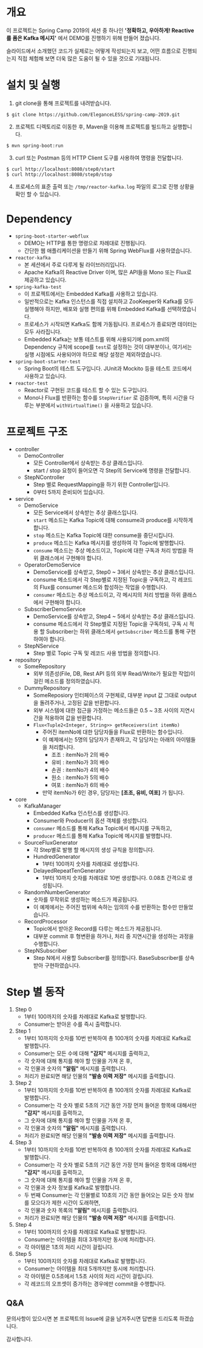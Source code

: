 # 개요

이 프로젝트는 Spring Camp 2019의 세션 중 하나인 **'정확하고, 우아하게! Reactive를 품은 Kafka 메시지'** 에서 DEMO를 진행하기 위해 만들어 졌습니다.

슬라이드에서 소개했던 코드가 실제로는 어떻게 작성되는지 보고, 어떤 흐름으로 진행되는지 직접 체험해 보면 더욱 많은 도움이 될 수 있을 것으로 기대됩니다.

# 설치 및 실행

1. git clone을 통해 프로젝트를 내려받습니다.
```
$ git clone https://github.com/EleganceLESS/spring-camp-2019.git
```
2. 프로젝트 디렉토리로 이동한 후, Maven을 이용해 프로젝트를 빌드하고 실행합니다.
```
$ mvn spring-boot:run
```
3. curl 또는 Postman 등의 HTTP Client 도구를 사용하여 명령을 전달합니다.
```
$ curl http://localhost:8080/step0/start
$ curl http://localhost:8080/step0/stop
```
4. 프로세스의 표준 출력 또는 `/tmp/reactor-kafka.log` 파일의 로그로 진행 상황을 확인 할 수 있습니다.

# Dependency

- `spring-boot-starter-webflux`
    - DEMO는 HTTP를 통한 명령으로 차례대로 진행됩니다.
    - 간단한 웹 애플리케이션을 만들기 위해 Spring WebFlux를 사용하였습니다.
- `reactor-kafka`
    - 본 세션에서 주로 다루게 될 라이브러리입니다. 
    - Apache Kafka의 Reactive Driver 이며, 많은 API들을 Mono 또는 Flux로 제공하고 있습니다.
- `spring-kafka-test`
    - 이 프로젝트에서는 Embedded Kafka를 사용하고 있습니다. 
    - 일반적으로는 Kafka 인스턴스를 직접 설치하고 ZooKeeper와 Kafka를 모두 실행해야 하지만, 배포와 실행 편의를 위해 Embedded Kafka를 선택하였습니다.
    - 프로세스가 시작되면 Kafka도 함께 가동됩니다. 프로세스가 종료되면 데이터는 모두 사라집니다.
    - Embedded Kafka는 보통 테스트를 위해 사용되기에 pom.xml의 Dependency 규칙에 scope를 `test`로 설정하는 것이 대부분이나, 여기서는 실행 시점에도 사용되어야 하므로 해당 설정은 제외하였습니다.
- `spring-boot-starter-test`
    - Spring Boot의 테스트 도구입니다. JUnit과 Mockito 등을 테스트 코드에서 사용하고 있습니다.
- `reactor-test`
    - Reactor로 구현된 코드를 테스트 할 수 있는 도구입니다. 
    - Mono나 Flux를 반환하는 함수를 `StepVerifier` 로 검증하며, 특히 시간을 다루는 부분에서 `withVirtualTime()` 을 사용하고 있습니다.

# 프로젝트 구조

- controller
    - DemoController
        - 모든 Controller에서 상속받는 추상 클래스입니다. 
        - start / stop 요청이 들어오면 각 Step의 Service에 명령을 전달합니다.
    - StepNController
        - Step 별로 RequestMapping을 하기 위한 Controller입니다. 
        - 0부터 5까지 준비되어 있습니다.
- service
    - DemoService
        - 모든 Service에서 상속받는 추상 클래스입니다. 
        - `start` 메소드는 Kafka Topic에 대해 consume과 produce를 시작하게 합니다.
        - `stop` 메소드는 Kafka Topic에 대한 consume을 중단시킵니다.
        - `produce` 메소드는 Kafka 메시지를 생성하여 각 Topic에 발행합니다.
        - `consume` 메소드는 추상 메소드이고, Topic에 대한 구독과 처리 방법을 하위 클래스에서 구현해야 합니다.
    - OperatorDemoService
        - DemoService를 상속받고, Step0 ~ 3에서 상속받는 추상 클래스입니다.
        - consume 메소드에서 각 Step별로 지정된 Topic을 구독하고, 각 레코드의 Flux를 consumer 메소드와 합성하는 작업을 수행합니다.
        - `consumer` 메소드는 추상 메소드이고, 각 메시지의 처리 방법을 하위 클래스에서 구현해야 합니다.
    - SubscriberDemoService
        - DemoService를 상속받고, Step4 ~ 5에서 상속받는 추상 클래스입니다.
        - consume 메소드에서 각 Step별로 지정된 Topic을 구독하되, 구독 시 적용 할 Subscriber는 하위 클래스에서 `getSubscriber` 메소드를 통해 구현하여야 합니다.
    - StepNService
        - Step 별로 Topic 구독 및 레코드 사용 방법을 정의합니다.
- repository
    - SomeRepository
        - 외부 의존성(File, DB, Rest API 등의 외부 Read/Write가 필요한 작업)이 걸린 메소드를 정의하였습니다.
    - DummyRepository
        - SomeReposiory 인터페이스의 구현체로, 대부분 input 값 그대로 output을 돌려주거나, 고정된 값을 반환합니다.
        - 외부 시스템에 대한 접근을 가정하는 메소드들은 0.5 ~ 3초 사이의 지연시간을 적용하여 값을 반환합니다.
        - `Flux<Tuple2<Integer, String>> getReceivers(int itemNo)`
            - 주어진 itemNo에 대한 담당자들을 Flux로 반환하는 함수입니다.
            - 이 예제에서는 5명의 담당자가 존재하고, 각 담당자는 아래의 아이템들을 처리합니다.
                - 조조 : itemNo가 2의 배수
                - 유비 : itemNo가 3의 배수
                - 손권 : itemNo가 4의 배수
                - 원소 : itemNo가 5의 배수
                - 여포 : itemNo가 6의 배수
            - 만약 itemNo가 6인 경우, 담당자는 **[조조, 유비, 여포]** 가 됩니다.
- core
    - KafkaManager
        - Embedded Kafka 인스턴스를 생성합니다.
        - Consumer와 Producer의 옵션 객체를 생성합니다.
        - `consumer` 메소드를 통해 Kafka Topic에서 메시지를 구독하고,
        - `producer` 메소드를 통해 Kafka Topic에 메시지를 발행합니다.
    - SourceFluxGenerator
        - 각 Step별로 발행 할 메시지의 생성 규칙을 정의합니다.
        - HundredGenerator
            - 1부터 100까지 숫자를 차례대로 생성합니다.
        - DelayedRepeatTenGenerator
            - 1부터 10까지 숫자를 차례대로 10번 생성합니다. 0.08초 간격으로 생성됩니다.
    - RandomNumberGenerator
        - 숫자를 무작위로 생성하는 메소드가 제공됩니다.
        - 이 예제에서는 주어진 범위에 속하는 임의의 수를 반환하는 함수만 만들었습니다.
    - RecordProcessor
        - Topic에서 받아온 Record를 다루는 메소드가 제공됩니다.
        - 대부분 commit 후 형변환을 하거나, 처리 중 지연시간을 생성하는 과정을 수행합니다.
    - StepNSubscriber
        - Step N에서 사용할 Subscriber를 정의합니다. BaseSubscriber를 상속받아 구현하였습니다.

# Step 별 동작

1. Step 0
    - 1부터 100까지의 숫자를 차례대로 Kafka로 발행합니다.
    - Consumer는 받아온 수를 즉시 출력합니다.
2. Step 1
    - 1부터 10까지의 숫자를 10번 반복하여 총 100개의 숫자를 차례대로 Kafka로 발행합니다.
    - Consumer는 모든 수에 대해 **"감지"** 메시지를 출력하고,
    - 각 숫자에 대해 통지를 해야 할 인물을 가져 온 후,
    - 각 인물과 숫자의 **"알림"** 메시지를 출력합니다.
    - 처리가 완료되면 해당 인물의 **"발송 이력 저장"** 메시지를 출력합니다.
3. Step 2
    - 1부터 10까지의 숫자를 10번 반복하여 총 100개의 숫자를 차례대로 Kafka로 발행합니다.
    - Consumer는 각 숫자 별로 5초의 기간 동안 가장 먼저 들어온 항목에 대해서만 **"감지"** 메시지를 출력하고,
    - 그 숫자에 대해 통지를 해야 할 인물을 가져 온 후,
    - 각 인물과 숫자의 **"알림"** 메시지를 출력합니다.
    - 처리가 완료되면 해당 인물의 **"발송 이력 저장"** 메시지를 출력합니다.
4. Step 3
    - 1부터 10까지의 숫자를 10번 반복하여 총 100개의 숫자를 차례대로 Kafka로 발행합니다.
    - Consumer는 각 숫자 별로 5초의 기간 동안 가장 먼저 들어온 항목에 대해서만 **"감지"** 메시지를 출력하고,
    - 그 숫자에 대해 통지를 해야 할 인물을 가져 온 후,
    - 각 인물과 숫자 정보를 Kafka로 발행합니다.
    - 두 번째 Consumer는 각 인물별로 10초의 기간 동안 들어오는 모든 숫자 정보를 모으다가 제한 시간이 도래하면,
    - 각 인물과 숫자 목록의 **"알림"** 메시지를 출력합니다.
    - 처리가 완료되면 해당 인물의 **"발송 이력 저장"** 메시지를 출력합니다.
5. Step 4
    - 1부터 100까지의 숫자를 차례대로 Kafka로 발행합니다.
    - Consumer는 아이템을 최대 3개까지만 동시에 처리합니다.
    - 각 아이템은 1초의 처리 시간이 걸립니다.
6. Step 5
    - 1부터 100까지의 숫자를 차례대로 Kafka로 발행합니다.
    - Consumer는 아이템을 최대 5개까지만 동시에 처리합니다.
    - 각 아이템은 0.5초에서 1.5초 사이의 처리 시간이 걸립니다.
    - 각 레코드의 오프셋이 증가하는 경우에만 commit을 수행합니다.

## Q&A

문의사항이 있으시면 본 프로젝트의 Issue에 글을 남겨주시면 답변을 드리도록 하겠습니다.

감사합니다.